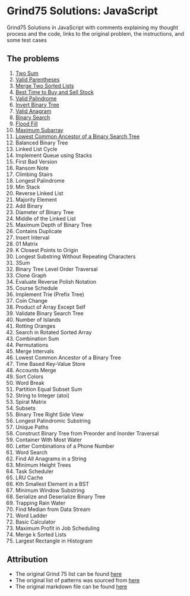 # Grind75 Solutions: JavaScript

Grind75 Solutions in JavaScript with comments explaining my thought process and the code, links to the original problem, the instructions, and some test cases

## The problems
1. [Two Sum](https://github.com/20jasper/codewars-and-leetcode/blob/main/LeetCode/1-2sum.js)
2. [Valid Parentheses](https://github.com/20jasper/codewars-and-leetcode/blob/main/LeetCode/20-validParentheses.js)
3. [Merge Two Sorted Lists](https://github.com/20jasper/codewars-and-leetcode/blob/main/LeetCode/21-mergeTwoSortedLists.js)
4. [Best Time to Buy and Sell Stock](https://github.com/20jasper/codewars-and-leetcode/blob/main/LeetCode/121-bestTimeToSellAndBuyStock.js)
5. [Valid Palindrome](https://github.com/20jasper/codewars-and-leetcode/blob/main/LeetCode/125-validPalindrome.js)
6. [Invert Binary Tree](https://github.com/20jasper/codewars-and-leetcode/blob/47634f23a4ea9a45a9bcf43c8a16eb516f2f9949/LeetCode/226-invertBinaryTree.js)
7. [Valid Anagram](https://github.com/20jasper/codewars-and-leetcode/blob/main/LeetCode/242-validAnagram.js)
8. [Binary Search](https://github.com/20jasper/codewars-and-leetcode/blob/47634f23a4ea9a45a9bcf43c8a16eb516f2f9949/LeetCode/704-binarySearch.js)
9. [Flood Fill](https://github.com/20jasper/codewars-and-leetcode/blob/main/LeetCode/733-floodFill.js)
10. [Maximum Subarray](https://github.com/20jasper/codewars-and-leetcode/blob/a6ba1fa2a4a8cab3bcef31ac5e6cff4187be7b43/LeetCode/53-maximumSubarray.js)
11. [Lowest Common Ancestor of a Binary Search Tree](https://github.com/20jasper/codewars-and-leetcode/blob/70e7232f81/LeetCode/235-lowestCommonAncestorOfABinarySearchTree.js)
12. Balanced Binary Tree
13. Linked List Cycle
14. Implement Queue using Stacks
15. First Bad Version
16. Ransom Note
17. Climbing Stairs
18. Longest Palindrome
19. Min Stack
20. Reverse Linked List
21. Majority Element
22. Add Binary
23. Diameter of Binary Tree
24. Middle of the Linked List
25. Maximum Depth of Binary Tree
26. Contains Duplicate
27. Insert Interval
28. 01 Matrix
29. K Closest Points to Origin
30. Longest Substring Without Repeating Characters
31. 3Sum
32. Binary Tree Level Order Traversal
33. Clone Graph
34. Evaluate Reverse Polish Notation
35. Course Schedule
36. Implement Trie (Prefix Tree)
37. Coin Change
38. Product of Array Except Self
39. Validate Binary Search Tree
40. Number of Islands
41. Rotting Oranges
42. Search in Rotated Sorted Array
43. Combination Sum
44. Permutations
45. Merge Intervals
46. Lowest Common Ancestor of a Binary Tree
47. Time Based Key-Value Store
48. Accounts Merge
49. Sort Colors
50. Word Break
51. Partition Equal Subset Sum
52. String to Integer (atoi)
53. Spiral Matrix
54. Subsets
55. Binary Tree Right Side View
56. Longest Palindromic Substring
57. Unique Paths
58. Construct Binary Tree from Preorder and Inorder Traversal
59. Container With Most Water
60. Letter Combinations of a Phone Number
61. Word Search
62. Find All Anagrams in a String
63. Minimum Height Trees
64. Task Scheduler
65. LRU Cache
66. Kth Smallest Element in a BST
67. Minimum Window Substring
68. Serialize and Deserialize Binary Tree
69. Trapping Rain Water
70. Find Median from Data Stream
71. Word Ladder
72. Basic Calculator
73. Maximum Profit in Job Scheduling
74. Merge k Sorted Lists
75. Largest Rectangle in Histogram

## Attribution
- The original Grind 75 list can be found [here](https://www.techinterviewhandbook.org/grind75)
- The original list of patterns was sourced from [here](https://hackernoon.com/14-patterns-to-ace-any-coding-interview-question-c5bb3357f6ed)
- The original markdown file can be found [here](https://github.com/curtisbarnard/leetcode-grind75-javascript)
